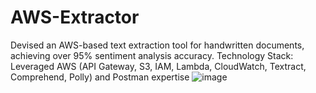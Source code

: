 # AWS-Extractor

Devised an AWS-based text extraction tool for handwritten documents, achieving over 95% sentiment analysis accuracy.
Technology Stack: Leveraged AWS (API Gateway, S3, IAM, Lambda, CloudWatch, Textract, Comprehend, Polly) and Postman
expertise
![image](https://github.com/Saumya-Purohit/AWS-Extractor/assets/106332064/02f71b06-5559-47df-84ee-1d336205d980)
